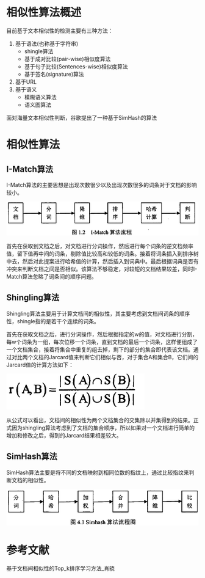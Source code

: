 # 相似性算法概述

目前基于文本相似性的检测主要有三种方法：

1. 基于语法(也称基于字符串)
    - shingle算法
    - 基于成对比较(pair-wise)相似度算法
    - 基于句子比较(Sentences-wise)相似度算法
    - 基于签名(signature)算法
2. 基于URL
3. 基于语义
    - 模糊语义算法
    - 语义图算法

面对海量文本相似性判断，谷歌提出了一种基于SimHash的算法

# 相似性算法

## I-Match算法

I-Match算法的主要思想是出现次数很少以及出现次数很多的词条对于文档的影响较小。

![](https://raw.githubusercontent.com/yanzhelee/myNote/master/images/algorithm/sim/i-match_1.png)

首先在获取到文档之后，对文档进行分词操作，然后进行每个词条的逆文档频率值，留下值再中间的词条，剔除值比较高和较低的词条。接着将词条插入到排序树中去，然后对此提案进行哈希值的计算，然后插入到词典中。最后根据词典是否有冲突来判断文档之间是否相似。该算法不够稳定，对较短的文档结果较差，同时I-Match算法忽略了词条间的顺序问题。

## Shingling算法

Shingling算法主要用于计算文档间的相似性，其主要考虑到文档间词条的顺序性，shingle指的是若干个连续的词条。

首先在获取文档之后，进行分词操作，然后根据指定的w的值，对文档进行分割，每w个词条为一组，每次位移一个词条，直到文档的最后一个词条，这样便组成了一个文档集合，接着将集合中重复的组去掉，剩下的部分的集合即代表该文档。通过对比两个文档的Jarcard值来判断它们相似与否，对于集合A和集合B，它们间的Jarcard值的计算方法如下：

![](https://raw.githubusercontent.com/yanzhelee/myNote/master/images/algorithm/sim/shingling_1.png)

从公式可以看出，文档间的相似性为两个文档集合的交集除以并集得到的结果。正式因为shingling算法考虑到了文档的集合顺序，所以如果对一个文档进行简单的增加和修改之后，得到的Jarcard结果相差较大。

## SimHash算法

SimHash算法主要是将不同的文档映射到相同位数的指纹上，通过比较指纹来判断文档的相似性。

![](https://raw.githubusercontent.com/yanzhelee/myNote/master/images/algorithm/sim/simhash_1.png)






# 参考文献

基于文档间相似性的Top_k排序学习方法_肖骁
